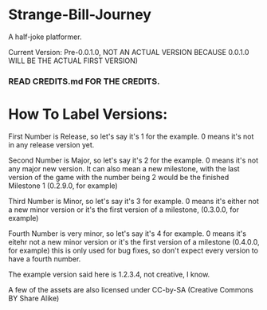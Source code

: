# Strange-Bill-Journey
A half-joke platformer.

Current Version: Pre-0.0.1.0, NOT AN ACTUAL VERSION BECAUSE 0.0.1.0 WILL BE THE ACTUAL FIRST VERSION)

### READ CREDITS.md FOR THE CREDITS.

# How To Label Versions:
First Number is Release, so let's say it's 1 for the example. 0 means it's not in any release version yet.

Second Number is Major, so let's say it's 2 for the example. 0 means it's not any major new version. It can also mean a new milestone, with the last version of the game with the number being 2 would be the finished Milestone 1 (0.2.9.0, for example)

Third Number is Minor, so let's say it's 3 for example. 0 means it's either not a new minor version or it's the first version of a milestone, (0.3.0.0, for example)

Fourth Number is very minor, so let's say it's 4 for example. 0 means it's eitehr not a new minor version or it's the first version of a milestone (0.4.0.0, for example) this is only used for bug fixes, so don't expect every version to have a fourth number.

The example version said here is 1.2.3.4, not creative, I know.

A few of the assets are also licensed under CC-by-SA (Creative Commons BY Share Alike)
